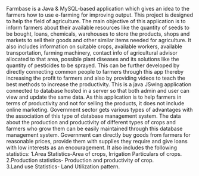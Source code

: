 Farmbase is a Java & MySQL-based application which gives an idea to the farmers how to use e-farming for improving output. This project is designed to help the field of agriculture. The main objective of this application is to inform farmers about their available resources like the quantity of seeds to be bought, loans, chemicals, warehouses to store the products, shops and markets to sell their goods and other similar items needed for agriculture. It also includes information on suitable crops, available workers, available transportation, farming machinery, contact info of agricultural advisor allocated to that area, possible plant diseases and its solutions like the quantity of pesticides to be sprayed. This can be further developed by directly connecting common people to farmers through this app thereby increasing the profit to farmers and also by providing videos to teach the best methods to increase the productivity. 
This is a java JSwing application connected to database hosted in a server so that both admin and user can view and update the same data. As this application is to help farmers in terms of productivity and not for selling the products, it does not include online marketing. Government sector gets various types of advantages with the association of this type of database management system. The data about the production and productivity of different types of crops and farmers who grow them can be easily maintained through this database management system. Government can directly buy goods from farmers for reasonable prices, provide them with supplies they require and give loans with low interests as an encouragement.  It also includes the following statistics: 
1.Area Statistics-Area of crops, Irrigation Particulars of crops. 
2.Production statistics- Production and productivity of crop.           
3.Land use Statistics- Land Utilization pattern. 
 
 
